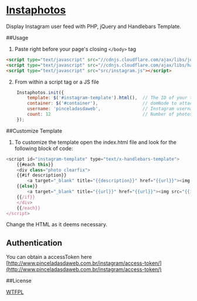 [Instaphotos](http://www.pinceladasdaweb.com.br/blog/uploads/instaphotos/)
=================

Display Instagram user feed with PHP, jQuery and Handlebars Template.

##Usage

1. Paste right before your page's closing `</body>` tag
```html
<script type="text/javascript" src="//cdnjs.cloudflare.com/ajax/libs/jquery/2.0.3/jquery.min.js"></script>
<script type="text/javascript" src="//cdnjs.cloudflare.com/ajax/libs/handlebars.js/1.0.0/handlebars.min.js"></script>
<script type="text/javascript" src="src/instagram.js"></script>
```

2. From within a script tag or a JS file
```javascript	
	Instaphotos.init({
    	template: $('#instagram-template').html(),	// The ID of your template
    	container: $('#container'),					// domNode to attach to
    	username: 'pinceladasdaweb',				// Instagram username
    	count: 12									// Number of photos to display, default 12
	});
```

##Customize Template

1. To customize the template open the index.html file and look for the following block of code:

```javascript
<script id="instagram-template" type="text/x-handlebars-template">
    {{#each this}}
    <div class="photo clearfix">
	{{#if description}}
		<a target="_blank" title="{{description}}" href="{{url}}"><img src="{{image}}" alt="{{description}}"></a><span class="heart">{{likes}}</span>
	{{else}}
		<a target="_blank" title="{{url}}" href="{{url}}"><img src="{{image}}" alt="{{url}}"></a><span class="heart">{{likes}}</span>
	{{/if}}
	</div>
    {{/each}}
</script>
```

Change the HTML as it deems necessary.

## Authentication

You can obtain a accessToken here [http://www.pinceladasdaweb.com.br/instagram/access-token/](http://www.pinceladasdaweb.com.br/instagram/access-token/)

##License

[WTFPL](http://www.wtfpl.net/)